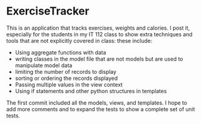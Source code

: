 # ExerciseTracker
<p>This is an application that tracks exercises, weights and calories. I post it, especially for the students in my IT 112 class to show 
extra techniques and tools that are not explicitly covered in class: these include:</p>
<ul>
<li>Using aggregate functions with data</li>
<li>writing classes in the model file that are not models but are used to manipulate model data</li>
<li>limiting the number of records to display</li>
<li>sorting or ordering the records displayed</li>
<li>Passing multiple values in the view context</li>
<li>Using if statements and other python structures in templates</li>
</ul>
<p>The first commit included all the models, views, and templates. I hope to add more comments and to expand the tests to show a complete set of 
unit tests.</p>
